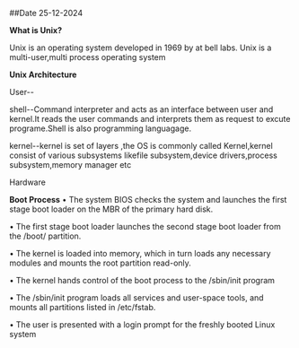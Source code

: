 ##Date 25-12-2024

**What is Unix?**

  Unix is an operating system developed in 1969 by at bell labs.
  Unix is a multi-user,multi process operating system

**Unix Architecture**

User--

shell--Command interpreter and acts as an interface between user and kernel.It reads the user commands and interprets them as request to excute programe.Shell is also programming languagage.

kernel--kernel is set of layers ,the OS is commonly called Kernel,kernel consist of various subsystems likefile subsystem,device drivers,process subsystem,memory manager etc

Hardware

**Boot Process**
• The system BIOS checks the system and launches the first stage boot loader on the MBR of the primary hard disk.

• The first stage boot loader launches the second stage boot loader from the /boot/ partition.

• The kernel is loaded into memory, which in turn loads any necessary modules and mounts the root partition read-only.

• The kernel hands control of the boot process to the /sbin/init program

• The /sbin/init program loads all services and user-space tools, and mounts all partitions listed in /etc/fstab.

• The user is presented with a login prompt for the freshly booted Linux system
